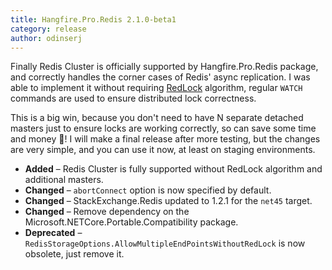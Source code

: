 ```yaml
---
title: Hangfire.Pro.Redis 2.1.0-beta1
category: release
author: odinserj
---
```


Finally Redis Cluster is officially supported by Hangfire.Pro.Redis package, and correctly handles the corner cases of Redis' async replication. I was able to implement it without requiring [RedLock](https://redis.io/topics/distlock) algorithm, regular `WATCH` commands are used to ensure distributed lock correctness. 

This is a big win, because you don't need to have N separate detached masters just to ensure locks are working correctly, so can save some time and money :tada:! I will make a final release after more testing, but the changes are very simple, and you can use it now, at least on staging environments.

* **Added** – Redis Cluster is fully supported without RedLock algorithm and additional masters.
* **Changed** – `abortConnect` option is now specified by default.
* **Changed** – StackExchange.Redis updated to 1.2.1 for the `net45` target.
* **Changed** – Remove dependency on the Microsoft.NETCore.Portable.Compatibility package.
* **Deprecated** – `RedisStorageOptions.AllowMultipleEndPointsWithoutRedLock` is now obsolete, just remove it.
